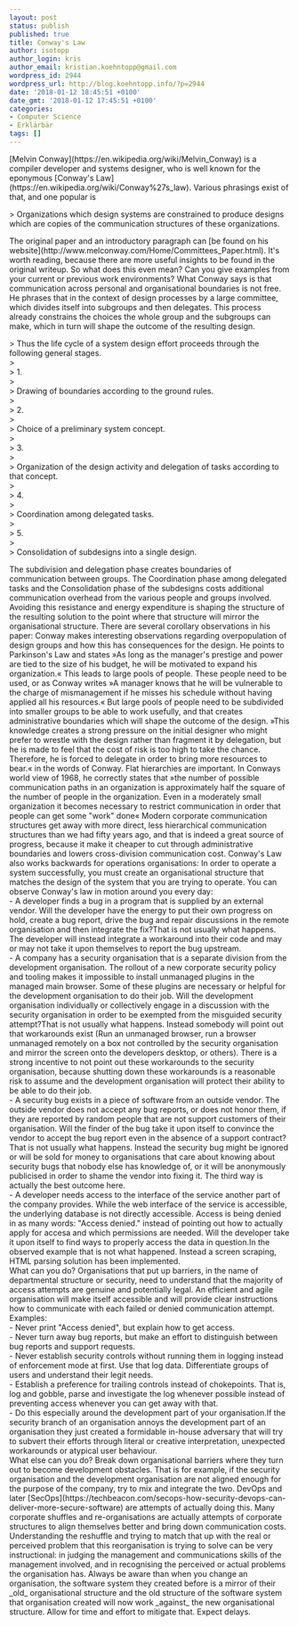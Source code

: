```yaml
---
layout: post
status: publish
published: true
title: Conway's Law
author: isotopp
author_login: kris
author_email: kristian.koehntopp@gmail.com
wordpress_id: 2944
wordpress_url: http://blog.koehntopp.info/?p=2944
date: '2018-01-12 18:45:51 +0100'
date_gmt: '2018-01-12 17:45:51 +0100'
categories:
- Computer Science
- Erklärbär
tags: []
---
```

<p>[Melvin Conway](https://en.wikipedia.org/wiki/Melvin_Conway) is a compiler developer and systems designer, who is well known for the eponymous [Conway's Law](https://en.wikipedia.org/wiki/Conway%27s_law). Various phrasings exist of that, and one popular is </p>
<p>> Organizations which design systems are constrained to produce designs which are copies of the communication structures of these organizations.</p>
<p> The original paper and an introductory paragraph can [be found on his website](http://www.melconway.com/Home/Committees_Paper.html). It's worth reading, because there are more useful insights to be found in the original writeup. So what does this even mean? Can you give examples from your current or previous work environments? <!--more--> What Conway says is that communication across personal and organisational boundaries is not free. He phrases that in the context of design processes by a large committee, which divides itself into subgroups and then delegates. This process already constrains the choices the whole group and the subgroups can make, which in turn will shape the outcome of the resulting design. </p>
<p>> Thus the life cycle of a system design effort proceeds through the following general stages.<br />
><br />
> 1.<br />
><br />
> Drawing of boundaries according to the ground rules.<br />
><br />
> 2.<br />
><br />
> Choice of a preliminary system concept.<br />
><br />
> 3.<br />
><br />
> Organization of the design activity and delegation of tasks according to that concept.<br />
><br />
> 4.<br />
><br />
> Coordination among delegated tasks.<br />
><br />
> 5.<br />
><br />
> Consolidation of subdesigns into a single design.</p>
<p> The subdivision and delegation phase creates boundaries of communication between groups. The Coordination phase among delegated tasks and the Consolidation phase of the subdesigns costs additional communication overhead from the various people and groups involved. Avoiding this resistance and energy expenditure is shaping the structure of the resulting solution to the point where that structure will mirror the organisational structure. There are several corollary observations in his paper: Conway makes interesting observations regarding overpopulation of design groups and how this has consequences for the design. He points to Parkinson's Law and states »As long as the manager's prestige and power are tied to the size of his budget, he will be motivated to expand his organization.« This leads to large pools of people. These people need to be used, or as Conway writes »A manager knows that he will be vulnerable to the charge of mismanagement if he misses his schedule without having applied all his resources.« But large pools of people need to be subdivided into smaller groups to be able to work usefully, and that creates administrative boundaries which will shape the outcome of the design. »This knowledge creates a strong pressure on the initial designer who might prefer to wrestle with the design rather than fragment it by delegation, but he is made to feel that the cost of risk is too high to take the chance. Therefore, he is forced to delegate in order to bring more resources to bear.« in the words of Conway. Flat hierarchies are important. In Conways world view of 1968, he correctly states that »the number of possible communication paths in an organization is approximately half the square of the number of people in the organization. Even in a moderately small organization it becomes necessary to restrict communication in order that people can get some "work" done« Modern corporate communication structures get away with more direct, less hierarchical communication structures than we had fifty years ago, and that is indeed a great source of progress, because it make it cheaper to&nbsp;cut through administrative boundaries and lowers cross-division communication cost. Conway's Law also works backwards for operations organisations: In order to operate a system successfully, you must create an organisational structure that matches the design of the system that you are trying to operate. You can observe Conway's law in motion around you every day:<br />
- A developer finds a bug in a program that is supplied by an external vendor. Will the developer have the energy to put their own progress on hold, create a bug report, drive the bug and repair discussions in the remote organisation and then integrate the fix?That is not usually what happens. The developer will instead integrate a workaround into their code and may or may not take it upon themselves to report the bug upstream.<br />
- A company has a security organisation that is a separate division from the development organisation. The rollout of a new corporate security policy and tooling makes it impossible to install unmanaged plugins in the managed main browser. Some of these plugins are necessary or helpful for the development organisation to do their job. Will the development organisation individually or collectively engage in a discussion with the security organisation in order to be exempted from the misguided security attempt?That is not usually what happens. Instead somebody will point out that workarounds exist (Run an unmanaged browser, run a browser unmanaged remotely on a box not controlled by the security organisation and mirror the screen onto the developers desktop, or others). There is a strong incentive to not point out these workarounds to the security organisation, because shutting down these workarounds is a reasonable risk to assume and the development organisation will protect their ability to be able to do their job.<br />
- A security bug exists in a piece of software from an outside vendor. The outside vendor does not accept any bug reports, or does not honor them, if they are reported by random people that are not support customers of their organisation. Will the finder of the bug take it upon itself to convince the vendor to accept the bug report even in the absence of a support contract?That is not usually what happens. Instead the security bug might be ignored or will be sold for money to organisations that care about knowing about security bugs that nobody else has knowledge of, or it will be anonymously publicised in order to shame the vendor into fixing it. The third way is actually the best outcome here.<br />
- A developer needs access to the interface of the service another part of the company provides. While the web interface of the service is accessible, the underlying database is not directly accessible. Access is being denied in as many words: "Access denied." instead of pointing out how to actually apply for accesa and which permissions are needed. Will the developer take it upon itself to find ways to properly access the data in question.In the observed example that is not what happened. Instead a screen scraping, HTML parsing solution has been implemented.<br />
 What can you do? Organisations that put up barriers, in the name of departmental structure or security, need to understand that the majority of access attempts are genuine and potentially legal. An efficient and agile organisation will make itself accessible and will provide clear instructions how to communicate with each failed or denied communication attempt. Examples:<br />
- Never print "Access denied", but explain how to get access.<br />
- Never turn away bug reports, but make an effort to distinguish between bug reports and support requests.<br />
- Never establish security controls without running them in logging instead of enforcement mode at first. Use that log data. Differentiate groups of users and understand their legit needs.<br />
- Establish a preference for trailing controls instead of chokepoints. That is, log and gobble, parse and investigate the log whenever possible instead of preventing access whenever you can get away with that.<br />
  - Do this especially around the development part of your organisation.If the security branch of an organisation annoys the development part of an organisation they just created a formidable in-house adversary that will try to subvert their efforts through literal or creative interpretation, unexpected workarounds or atypical user behaviour.<br />
 What else can you do? Break down organisational barriers where they turn out to become development obstacles. That is for example, if the security organisation and the development organisation are not aligned enough for the purpose of the company, try to mix and integrate the two. DevOps and later [SecOps](https://techbeacon.com/secops-how-security-devops-can-deliver-more-secure-software) are attempts of actually doing this. Many corporate shuffles and re-organisations are actually attempts of corporate structures to align themselves better and bring down communication costs. Understanding the reshuffle and trying to match that up with the real or perceived problem that this reorganisation is trying to solve can be very instructional: in judging the management and communications skills of the management involved, and in recognising the perceived or actual problems the organisation has. Always be aware than when you change an organisation, the software system they created before is a mirror of their _old_ organisational structure and the old structure of the software system that organisation created will now work _against_ the new organisational structure. Allow for time and effort to mitigate that. Expect delays.</p>
